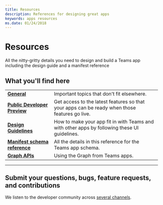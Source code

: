 ```yaml
---
title: Resources
description: References for designing great apps
keywords: apps resources
ms.date: 01/24/2018
---
```

# Resources

All the nitty-gritty details you need to design and build a Teams app including the design guide and a manifest reference

## What you'll find here

|   |   |
| - | - |
| [**General**](~/resources/general/general-overview) | Important topics that don't fit elsewhere. |
| [**Public Developer Preview**](~/resources/dev-preview/developer-preview-intro) | Get access to the latest features so that your apps can be ready when those features go live. |
| [**Design Guidelines**](~/resources/design/overview) | How to make your app fit in with Teams and with other apps by following these UI guidelines. |
| [**Manifest schema reference**](~/resources/manifest-schema) | All the details in this reference for the Teams app schema. |
| [**Graph APIs**](~/resources/microsoft-graph) | Using the Graph from Teams apps. |

---

## Submit your questions, bugs, feature requests, and contributions

We listen to the developer community across [several channels](~/feedback).
